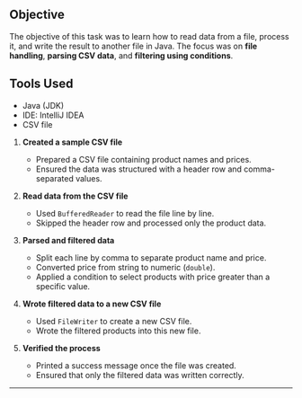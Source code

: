 
## Objective

The objective of this task was to learn how to read data from a file, process it, and write the result to another file in Java. The focus was on **file handling**, **parsing CSV data**, and **filtering using conditions**.

## Tools Used

* Java (JDK)
* IDE: IntelliJ IDEA
* CSV file



1. **Created a sample CSV file**

   * Prepared a CSV file containing product names and prices.
   * Ensured the data was structured with a header row and comma-separated values.

2. **Read data from the CSV file**

   * Used `BufferedReader` to read the file line by line.
   * Skipped the header row and processed only the product data.

3. **Parsed and filtered data**

   * Split each line by comma to separate product name and price.
   * Converted price from string to numeric (`double`).
   * Applied a condition to select products with price greater than a specific value.

4. **Wrote filtered data to a new CSV file**

   * Used `FileWriter` to create a new CSV file.
   * Wrote the filtered products into this new file.

5. **Verified the process**

   * Printed a success message once the file was created.
   * Ensured that only the filtered data was written correctly.



---
